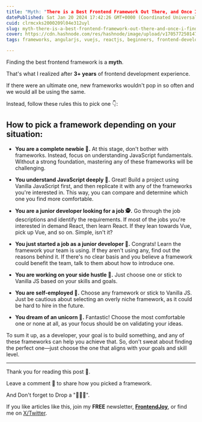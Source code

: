 ```yaml
---
title: "Myth: "There is a Best Frontend Framework Out There, and Once I Find It, I Will Live Happily Ever After" 🧐"
datePublished: Sat Jan 20 2024 17:42:26 GMT+0000 (Coordinated Universal Time)
cuid: clrmcxks2000209l04e312uyl
slug: myth-there-is-a-best-frontend-framework-out-there-and-once-i-find-it-i-will-live-happily-ever-after
cover: https://cdn.hashnode.com/res/hashnode/image/upload/v1705772501479/2ea20b60-3d62-4a4c-89b2-bdcbdab0a9b6.jpeg
tags: frameworks, angularjs, vuejs, reactjs, beginners, frontend-development, svelte

---
```


Finding the best frontend framework is a **myth**.

That's what I realized after **3+ years** of frontend development experience.

If there were an ultimate one, new frameworks wouldn't pop in so often and we would all be using the same.

Instead, follow these rules this to pick one 👇:

## How to pick a framework depending on your situation:

- **You are a complete newbie 🐣.** At this stage, don't bother with frameworks. Instead, focus on understanding JavaScript fundamentals. Without a strong foundation, mastering any of these frameworks will be challenging.

- **You understand JavaScript deeply 💪.** Great! Build a project using Vanilla JavaScript first, and then replicate it with any of the frameworks you're interested in. This way, you can compare and determine which one you find more comfortable.

- **You are a junior developer looking for a job 🕵️.** Go through the job descriptions and identify the requirements. If most of the jobs you're interested in demand React, then learn React. If they lean towards Vue, pick up Vue, and so on. Simple, isn't it?

- **You just started a job as a junior developer 🎉.** Congrats! Learn the framework your team is using. If they aren't using any, find out the reasons behind it. If there's no clear basis and you believe a framework could benefit the team, talk to them about how to introduce one.

- **You are working on your side hustle 🍳.** Just choose one or stick to Vanilla JS based on your skills and goals.

- **You are self-employed 🤳.** Choose any framework or stick to Vanilla JS. Just be cautious about selecting an overly niche framework, as it could be hard to hire in the future.

- **You dream of an unicorn 🦄.** Fantastic! Choose the most comfortable one or none at all, as your focus should be on validating your ideas.

To sum it up, as a developer, your goal is to build something, and any of these frameworks can help you achieve that. So, don't sweat about finding the perfect one—just choose the one that aligns with your goals and skill level.

---

Thank you for reading this post 🙏.

Leave a comment 📩 to share how you picked a framework.

And Don't forget to Drop a "💖🦄🔥".

If you like articles like this, join my **FREE** newsletter, **[FrontendJoy](https://ndeyefatoudiop.substack.com/)**, or find me on [X/Twitter](https://twitter.com/_ndeyefatoudiop).